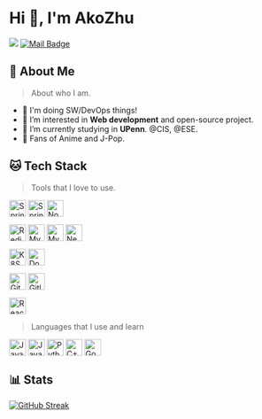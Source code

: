 
# Hi 👋, I'm AkoZhu
[![](https://visitor-badge.laobi.icu/badge?page_id=AkoZhu.AkoZhu)](https://visitor-badge.laobi.icu/badge?page_id=AkoZhu.AkoZhu)
[![Mail Badge](https://img.shields.io/badge/-gmail-c14438?style=flat&logo=Gmail&logoColor=white&link=mailto:eryajf@163.com)](mailto:zxuanbiao@gmail.com)

## 📖 About Me
> About who I am. 
- 🌱 I'm doing SW/DevOps things!
- 👀 I’m interested in **Web development** and open-source project.
- 🔭 I’m currently studying in **UPenn**. @CIS, @ESE.
- 🍒 Fans of Anime and J-Pop.

## 🐱 Tech Stack
> Tools that I love to use.

[<img src="https://img.shields.io/badge/Spring-6DB33F.svg?style=for-the-badge&logo=Spring&logoColor=white" height="30em" align="center" alt="Spring Logo" title="Spring Logo"/>](https://spring.io/)
[<img src="https://img.shields.io/badge/Spring%20Boot-6DB33F.svg?style=for-the-badge&logo=Spring-Boot&logoColor=white" height="30em" align="center" alt="Spring Boot Logo" title="Spring Boot Logo"/>](https://spring.io/projects/spring-boot)
[<img src="https://img.shields.io/badge/Node.js-339933.svg?style=for-the-badge&logo=nodedotjs&logoColor=white" height="30em" align="center" alt="NodeJS Logo" title="NodeJS Logo"/>](https://nodejs.org/en)

[<img src="https://img.shields.io/badge/Redis-DC382D.svg?style=for-the-badge&logo=Redis&logoColor=white" height="30em" align="center" alt="Redis Logo" title="Redis Logo"/>](https://redis.io/)
[<img src="https://img.shields.io/badge/MySQL-4479A1.svg?style=for-the-badge&logo=MySQL&logoColor=white" height="30em" align="center" alt="MySQL Logo" title="MySQL Logo"/>](https://www.mysql.com/)
[<img src="https://img.shields.io/badge/MongoDB-47A248.svg?style=for-the-badge&logo=MongoDB&logoColor=white" height="30em" align="center" alt="MySQL Logo" title="MongoDB Logo"/>](https://www.mongodb.com/)
[<img src="https://img.shields.io/badge/Neo4j-4581C3.svg?style=for-the-badge&logo=Neo4j&logoColor=white" height="30em" align="center" alt="Neo4J Logo" title="Neo4J Logo"/>](https://neo4j.com/)

[<img src="https://img.shields.io/badge/Kubernetes-326CE5.svg?style=for-the-badge&logo=Kubernetes&logoColor=white" height="30em" align="center" alt="K8S Logo" title="K8S Logo"/>](https://kubernetes.io/)
[<img src="https://img.shields.io/badge/Docker-2496ED.svg?style=for-the-badge&logo=Docker&logoColor=white" height="30em" align="center" alt="Docker Logo" title="Docker Logo"/>](https://www.docker.com/)

[<img src="https://img.shields.io/badge/GitHub%20Actions-2088FF.svg?style=for-the-badge&logo=GitHub-Actions&logoColor=white" height="30em" align="center" alt="Github Action Logo" title="Github Action Logo"/>](https://github.com/features/actions)
[<img src="https://img.shields.io/badge/gitlab%20ci-%23181717.svg?style=for-the-badge&logo=gitlab&logoColor=white" height="30em" align="center" alt="Gitlab CI Logo" title="Gitlab CI Logo"/>](https://about.gitlab.com/)

[<img src="https://img.shields.io/badge/React-61DAFB.svg?style=for-the-badge&logo=React&logoColor=black" height="30em" align="center" alt="React Logo" title="React Logo"/>](https://react.dev/)


> Languages that I use and learn

[<img src="https://img.shields.io/badge/java-%23ED8B00.svg?style=for-the-badge&logo=openjdk&logoColor=white" height="30em" align="center" alt="Java Logo" title="Java Logo"/>](https://www.java.com)
[<img src="https://img.shields.io/badge/JavaScript-F7DF1E.svg?style=for-the-badge&logo=JavaScript&logoColor=black" height="30em" align="center" alt="JavaScript Logo" title="JavaScript Logo"/>](https://www.javascript.com/)
[<img src="https://img.shields.io/badge/Python-3776AB.svg?style=for-the-badge&logo=Python&logoColor=white" height="30em" align="center" alt="Python Logo" title="Python Logo"/>](https://www.python.org/)
[<img src="https://img.shields.io/badge/c++-%2300599C.svg?style=for-the-badge&logo=c%2B%2B&logoColor=white" height="30em" align="center" alt="C++ Logo" title="C++ Logo"/>](https://cplusplus.com/)
[<img src="https://img.shields.io/badge/Go-00ADD8.svg?style=for-the-badge&logo=Go&logoColor=white" height="30em" align="center" alt="Go Logo" title="Go Logo"/>](https://go.dev/)

## 📊 Stats
[![GitHub Streak](https://streak-stats.demolab.com?user=AkoZhu&theme=shadow-blue&hide_longest_streak=true)](https://git.io/streak-stats)


<!--START_SECTION:waka-->

<!--END_SECTION:waka-->


<!--
![AkoZhu's GitHub stats](https://github-readme-stats.vercel.app/api?username=AkoZhu&theme=shallow_blue&show_icons=true)
-->
<!--
<p>&nbsp;<img align="center"  src="https://github-readme-stats-git-masterrstaa-rickstaa.vercel.app/api?username=akozhu&show_icons=true&theme=tokyonight&locale=en"  alt="akozhu" /></p>

<p><img align="center" src="https://github-readme-stats-git-masterrstaa-rickstaa.vercel.app/api/top-langs?username=akozhu&show_icons=true&theme=tokyonight&locale=en&layout=compact" alt="akozhu" width=400, high=150/></p>
-->
<!--
**AkoZhu/AkoZhu** is a ✨ _special_ ✨ repository because its `README.md` (this file) appears on your GitHub profile.

Here are some ideas to get you started:

- 🔭 I’m currently working on ...
- 🌱 I’m currently learning ...
- 👯 I’m looking to collaborate on ...
- 🤔 I’m looking for help with ...
- 💬 Ask me about ...
- 📫 How to reach me: ...
- 😄 Pronouns: ...
- ⚡ Fun fact: ...
-->
